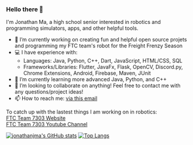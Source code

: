 ### Hello there 👋

I'm Jonathan Ma, a high school senior interested in robotics and programming simulators, apps, and other helpful tools.

- 🔭 I’m currently working on creating fun and helpful open source projets and programming my FTC team's robot for the Freight Frenzy Season
- 💻 I have experience with:
  - Languages: Java, Python, C++, Dart, JavaScript, HTML/CSS, SQL
  - Frameworks/Libraries: Flutter, JavaFx, Flask, OpenCV, Discord.py, Chrome Extensions, Android, Firebase, Maven, JUnit
- 🌱 I’m currently learning more advanced Java, Python, and C++
- 👯 I’m looking to collaborate on anything! Feel free to contact me with any questions/project ideas!
- 📫 How to reach me: [via this email](mailto:appdev.mirco@gmail.com)
<!--
- 💬 Ask me about ...
- ⚡ Fun fact: ...
-->

To catch up with the lastest things I am working on in robotics:  
[FTC Team 7303 Website](http://roboavatars.com)  
[FTC Team 7303 Youtube Channel](https://youtube.com/roboavatars7303)  
<!--
[![Readme Card](https://github-readme-stats.vercel.app/api/pin/?username=roboavatars&repo=UltimateGoal)](https://github.com/roboavatars/ultimategoal)
-->
[![jonathanjma's GitHub stats](https://github-readme-stats.vercel.app/api?username=jonathanjma&show_icons=true&count_private=true&include_all_commits=true)](https://github.com/anuraghazra/github-readme-stats)
[![Top Langs](https://github-readme-stats.vercel.app/api/top-langs/?username=jonathanjma&layout=compact)](https://github.com/anuraghazra/github-readme-stats)
